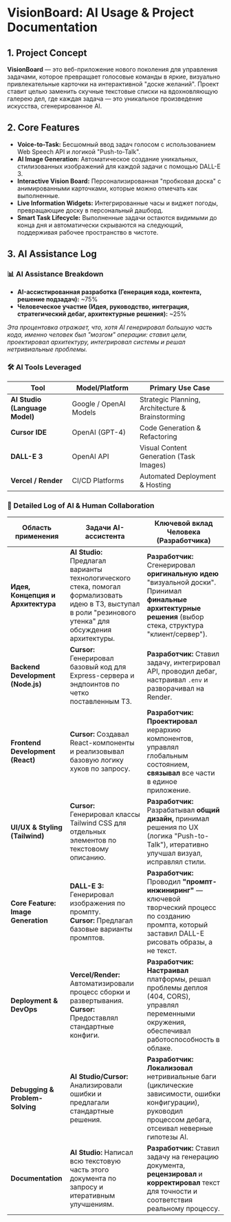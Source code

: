 # VisionBoard: AI Usage & Project Documentation

## 1. Project Concept

**VisionBoard** — это веб-приложение нового поколения для управления задачами, которое превращает голосовые команды в яркие, визуально привлекательные карточки на интерактивной "доске желаний". Проект ставит целью заменить скучные текстовые списки на вдохновляющую галерею дел, где каждая задача — это уникальное произведение искусства, сгенерированное AI.

## 2. Core Features

-   **Voice-to-Task:** Бесшомный ввод задач голосом с использованием Web Speech API и логикой "Push-to-Talk".
-   **AI Image Generation:** Автоматическое создание уникальных, стилизованных изображений для каждой задачи с помощью DALL-E 3.
-   **Interactive Vision Board:** Персонализированная "пробковая доска" с анимированными карточками, которые можно отмечать как выполненные.
-   **Live Information Widgets:** Интегрированные часы и виджет погоды, превращающие доску в персональный дашборд.
-   **Smart Task Lifecycle:** Выполненные задачи остаются видимыми до конца дня и автоматически скрываются на следующий, поддерживая рабочее пространство в чистоте.

## 3. AI Assistance Log

### 📊 AI Assistance Breakdown

-   **AI-ассистированная разработка (Генерация кода, контента, решение подзадач):** ~75%
-   **Человеческое участие (Идея, руководство, интеграция, стратегический дебаг, архитектурные решения):** ~25%

*Эта процентовка отражает, что, хотя AI генерировал большую часть кода, именно человек был "мозгом" операции: ставил цели, проектировал архитектуру, интегрировал системы и решал нетривиальные проблемы.*

### 🛠️ AI Tools Leveraged

| Tool                               | Model/Platform                | Primary Use Case                                |
| ---------------------------------- | ----------------------------- | ----------------------------------------------- |
| **AI Studio (Language Model)**     | Google / OpenAI Models        | Strategic Planning, Architecture & Brainstorming|
| **Cursor IDE**                     | OpenAI (GPT-4)                | Code Generation & Refactoring                   |
| **DALL-E 3**                       | OpenAI API                    | Visual Content Generation (Task Images)         |
| **Vercel / Render**                | CI/CD Platforms               | Automated Deployment & Hosting                  |


### 📜 Detailed Log of AI & Human Collaboration

| Область применения               | Задачи AI-ассистента                                                                                                           | Ключевой вклад Человека (Разработчика)                                                                                                                               |
| ---------------------------------- | -------------------------------------------------------------------------------------------------------------------------------- | -------------------------------------------------------------------------------------------------------------------------------------------------------------------- |
| **Идея, Концепция и Архитектура**  | **AI Studio:** Предлагал варианты технологического стека, помогал формализовать идею в ТЗ, выступал в роли "резинового утенка" для обсуждения архитектуры. | **Разработчик:** Сгенерировал **оригинальную идею** "визуальной доски". Принимал **финальные архитектурные решения** (выбор стека, структура "клиент/сервер"). |
| **Backend Development (Node.js)**  | **Cursor:** Генерировал базовый код для Express-сервера и эндпоинтов по четко поставленным ТЗ.                                         | **Разработчик:** Ставил задачу, интегрировал API, проводил дебаг, настраивал `.env` и разворачивал на Render.                                                   |
| **Frontend Development (React)**     | **Cursor:** Создавал React-компоненты и реализовывал базовую логику хуков по запросу.                                                | **Разработчик:** **Проектировал** иерархию компонентов, управлял глобальным состоянием, **связывал** все части в единое приложение.                                 |
| **UI/UX & Styling (Tailwind)**     | **Cursor:** Генерировал классы Tailwind CSS для отдельных элементов по текстовому описанию.                                          | **Разработчик:** Разрабатывал **общий дизайн,** принимал решения по UX (логика "Push-to-Talk"), итеративно улучшал визуал, исправлял стили.                |
| **Core Feature: Image Generation** | **DALL-E 3:** Генерировал изображения по промпту.<br>**Cursor:** Предлагал базовые варианты промптов.                               | **Разработчик:** Проводил **"промпт-инжиниринг"** — ключевой творческий процесс по созданию промпта, который заставил DALL-E рисовать образы, а не текст.         |
| **Deployment & DevOps**            | **Vercel/Render:** Автоматизировали процесс сборки и развертывания.<br>**Cursor:** Предоставлял стандартные конфиги.                       | **Разработчик:** **Настраивал** платформы, решал проблемы деплоя (404, CORS), управлял переменными окружения, обеспечивал работоспособность в облаке.            |
| **Debugging & Problem-Solving**    | **AI Studio/Cursor:** Анализировали ошибки и предлагали стандартные решения.                                                           | **Разработчик:** **Локализовал** нетривиальные баги (циклические зависимости, ошибки конфигурации), руководил процессом дебага, отсеивал неверные гипотезы AI. |
| **Documentation**                  | **AI Studio:** Написал всю текстовую часть этого документа по запросу и итеративным улучшениям.                                      | **Разработчик:** Ставил задачу на генерацию документа, **рецензировал** и **корректировал** текст для точности и соответствия реальному процессу.             |
